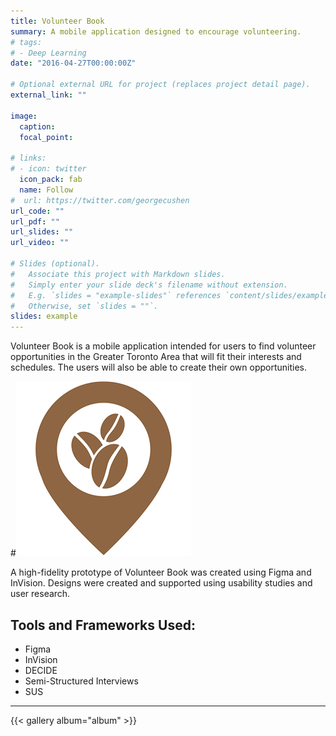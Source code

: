 ```yaml
---
title: Volunteer Book
summary: A mobile application designed to encourage volunteering.
# tags:
# - Deep Learning
date: "2016-04-27T00:00:00Z"

# Optional external URL for project (replaces project detail page).
external_link: ""

image:
  caption: 
  focal_point:

# links:
# - icon: twitter
  icon_pack: fab
  name: Follow
#  url: https://twitter.com/georgecushen
url_code: ""
url_pdf: ""
url_slides: ""
url_video: ""

# Slides (optional).
#   Associate this project with Markdown slides.
#   Simply enter your slide deck's filename without extension.
#   E.g. `slides = "example-slides"` references `content/slides/example-slides.md`.
#   Otherwise, set `slides = ""`.
slides: example
---
```


Volunteer Book is a mobile application intended for users to find volunteer opportunities in the Greater Toronto Area that will fit their interests and schedules. The users will also be able to create their own opportunities.

#![BeanFinder](static/BeanFinder.png)

A high-fidelity prototype of Volunteer Book was created using Figma and InVision. Designs were created and supported using usability studies and user research.

**Tools and Frameworks Used:**
---
* Figma
* InVision
* DECIDE
* Semi-Structured Interviews
* SUS

--- 
  {{< gallery album="album" >}}

